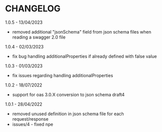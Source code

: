 # CHANGELOG

1.0.5 - 13/04/2023
- removed additional "jsonSchema" field from json schema files when reading a swagger 2.0 file

1.0.4 - 02/03/2023
- fix bug handling additionalProperties if already defined with false value

1.0.3 - 01/03/2023
- fix issues regarding handling additionalProperties 

1.0.2 - 18/07/2022
- support for oas 3.0.X conversion to json schema draft4

1.0.1 - 28/04/2022

- removed unused definition in json schema file for each request/response
- issues/4 - fixed npe
